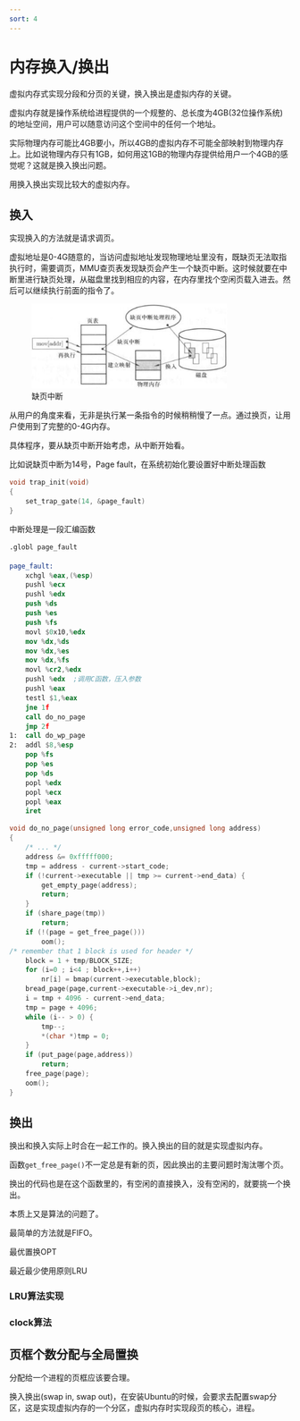 ```yaml
---
sort: 4
---
```

# 内存换入/换出

虚拟内存式实现分段和分页的关键，换入换出是虚拟内存的关键。

虚拟内存就是操作系统给进程提供的一个规整的、总长度为4GB(32位操作系统)的地址空间，用户可以随意访问这个空间中的任何一个地址。

实际物理内存可能比4GB要小，所以4GB的虚拟内存不可能全部映射到物理内存上。比如说物理内存只有1GB，如何用这1GB的物理内存提供给用户一个4GB的感觉呢？这就是换入换出问题。

用换入换出实现比较大的虚拟内存。

## 换入

实现换入的方法就是请求调页。

虚拟地址是0-4G随意的，当访问虚拟地址发现物理地址里没有，既缺页无法取指执行时，需要调页，MMU查页表发现缺页会产生一个缺页中断。这时候就要在中断里进行缺页处理，从磁盘里找到相应的内容，在内存里找个空闲页载入进去。然后可以继续执行前面的指令了。

<figure>
    <img src="./images/缺页中断.jpg" width=350 />
	<figcaption>缺页中断</figcaption>
</figure>

从用户的角度来看，无非是执行某一条指令的时候稍稍慢了一点。通过换页，让用户使用到了完整的0-4G内存。

具体程序，要从缺页中断开始考虑，从中断开始看。

比如说缺页中断为14号，Page fault，在系统初始化要设置好中断处理函数

```c
void trap_init(void)
{
    set_trap_gate(14, &page_fault)
}

```

中断处理是一段汇编函数

```nasm
.globl page_fault

page_fault:
	xchgl %eax,(%esp)
	pushl %ecx
	pushl %edx
	push %ds
	push %es
	push %fs
	movl $0x10,%edx
	mov %dx,%ds
	mov %dx,%es
	mov %dx,%fs
	movl %cr2,%edx
	pushl %edx  ;调用C函数，压入参数
	pushl %eax
	testl $1,%eax
	jne 1f
	call do_no_page
	jmp 2f
1:	call do_wp_page
2:	addl $8,%esp
	pop %fs
	pop %es
	pop %ds
	popl %edx
	popl %ecx
	popl %eax
	iret

```

```c
void do_no_page(unsigned long error_code,unsigned long address)
{
    /* ... */
	address &= 0xfffff000;
	tmp = address - current->start_code;
	if (!current->executable || tmp >= current->end_data) {
		get_empty_page(address);
		return;
	}
	if (share_page(tmp))
		return;
	if (!(page = get_free_page()))
		oom();
/* remember that 1 block is used for header */
	block = 1 + tmp/BLOCK_SIZE;
	for (i=0 ; i<4 ; block++,i++)
		nr[i] = bmap(current->executable,block);
	bread_page(page,current->executable->i_dev,nr);
	i = tmp + 4096 - current->end_data;
	tmp = page + 4096;
	while (i-- > 0) {
		tmp--;
		*(char *)tmp = 0;
	}
	if (put_page(page,address))
		return;
	free_page(page);
	oom();
}
```


## 换出

换出和换入实际上时合在一起工作的。换入换出的目的就是实现虚拟内存。

函数`get_free_page()`不一定总是有新的页，因此换出的主要问题时淘汰哪个页。

换出的代码也是在这个函数里的，有空闲的直接换入，没有空闲的，就要挑一个换出。

本质上又是算法的问题了。

最简单的方法就是FIFO。

最优置换OPT

最近最少使用原则LRU

### LRU算法实现

### clock算法

## 页框个数分配与全局置换

分配给一个进程的页框应该要合理。

换入换出(swap in, swap out)，在安装Ubuntu的时候，会要求去配置swap分区，这是实现虚拟内存的一个分区，虚拟内存时实现段页的核心，进程。


